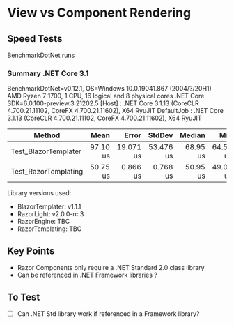 
# View vs Component Rendering

## Speed Tests

BenchmarkDotNet runs

### Summary .NET Core 3.1

BenchmarkDotNet=v0.12.1, OS=Windows 10.0.19041.867 (2004/?/20H1)
AMD Ryzen 7 1700, 1 CPU, 16 logical and 8 physical cores
.NET Core SDK=6.0.100-preview.3.21202.5
  [Host]     : .NET Core 3.1.13 (CoreCLR 4.700.21.11102, CoreFX 4.700.21.11602), X64 RyuJIT
  DefaultJob : .NET Core 3.1.13 (CoreCLR 4.700.21.11102, CoreFX 4.700.21.11602), X64 RyuJIT


|               Method |     Mean |     Error |    StdDev |   Median |      Min |       Max |   Gen 0 |  Gen 1 |  Gen 2 | Allocated |
|--------------------- |---------:|----------:|----------:|---------:|---------:|----------:|--------:|-------:|-------:|----------:|
| Test_BlazorTemplater | 97.10 us | 19.071 us | 53.476 us | 68.95 us | 64.58 us | 260.29 us |  9.5215 | 3.7842 | 0.1221 |  57.54 KB |
| Test_RazorTemplating | 50.75 us |  0.866 us |  0.768 us | 50.95 us | 49.02 us |  51.91 us | 10.1318 |      - |      - |  41.65 KB |



Library versions used:
 - BlazorTemplater: v1.1.1
 - RazorLight: v2.0.0-rc.3
 - RazorEngine: TBC
 - RazorTemplating: TBC

## Key Points

 - Razor Components only require a .NET Standard 2.0 class library
 - Can be referenced in .NET Framework libraries ?

## To Test

 - [ ] Can .NET Std library work if referenced in a Framework library?


